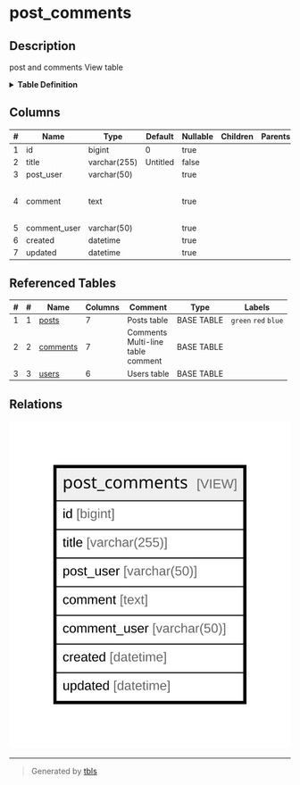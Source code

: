 # post_comments

## Description

post and comments View table

<details>
<summary><strong>Table Definition</strong></summary>

```sql
CREATE VIEW post_comments AS (select `c`.`id` AS `id`,`p`.`title` AS `title`,`u2`.`username` AS `post_user`,`c`.`comment` AS `comment`,`u2`.`username` AS `comment_user`,`c`.`created` AS `created`,`c`.`updated` AS `updated` from (((`testdb`.`posts` `p` left join `testdb`.`comments` `c` on((`p`.`id` = `c`.`post_id`))) left join `testdb`.`users` `u` on((`u`.`id` = `p`.`user_id`))) left join `testdb`.`users` `u2` on((`u2`.`id` = `c`.`user_id`))))
```

</details>

## Columns

| # | Name | Type | Default | Nullable | Children | Parents | Comment |
| - | ---- | ---- | ------- | -------- | -------- | ------- | ------- |
| 1 | id | bigint | 0 | true |  |  | comments.id |
| 2 | title | varchar(255) | Untitled | false |  |  | posts.title |
| 3 | post_user | varchar(50) |  | true |  |  | posts.users.username |
| 4 | comment | text |  | true |  |  | Comment<br />Multi-line<br />column<br />comment |
| 5 | comment_user | varchar(50) |  | true |  |  | comments.users.username |
| 6 | created | datetime |  | true |  |  | comments.created |
| 7 | updated | datetime |  | true |  |  | comments.updated |

## Referenced Tables

| # | # | Name | Columns | Comment | Type | Labels |
| - | - | ---- | ------- | ------- | ---- | ------ |
| 1 | 1 | [posts](posts.md) | 7 | Posts table | BASE TABLE | `green` `red` `blue` |
| 2 | 2 | [comments](comments.md) | 7 | Comments<br />Multi-line<br />table<br />comment | BASE TABLE |  |
| 3 | 3 | [users](users.md) | 6 | Users table | BASE TABLE |  |

## Relations

![er](post_comments.svg)

---

> Generated by [tbls](https://github.com/k1LoW/tbls)
